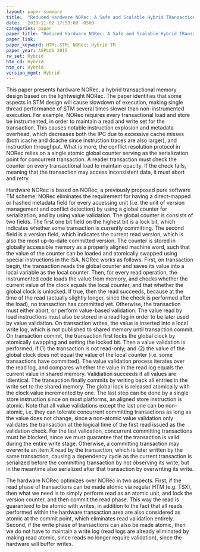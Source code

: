```yaml
---
layout: paper-summary
title:  "Reduced Hardware NORec: A Safe and Scalable Hybrid TRansactional Memory"
date:   2019-11-02 17:59:00 -0500
categories: paper
paper_title: "Reduced Hardware NORec: A Safe and Scalable Hybrid TRansactional Memory"
paper_link: 
paper_keyword: HTM; STM; NORec; Hybrid TM
paper_year: ASPLOS 2015
rw_set: Hybrid
htm_cd: Hybrid
htm_cr: Hybrid
version_mgmt: Hybrid
---
```


This paper presents hardware NORec, a hybrid transactional memory design based on the lightweight NORec. The paper identifies
that some aspects in STM design will cause slowdown of execution, making single thread performance of STM several times slower
than non-instrumented execution. For example, NORec requires every transactional load and store be instrumented, in order 
to maintain a read and write set for the transaction. This causes notable instruction explosion and metadata overhead, which
decreases both the IPC due to excessive cache misses (both icache and dcache since instruction traces are also larger),
and instruction throughput. What is more, the conflict resolution protocol in NORec relies on a single atomic global counter
serving as the serialization point for concurrent transaction. A reader transaction must check the counter on every transactional
load to maintain opacity. If the check fails, meaning that the transaction may access inconsistent data, it must abort 
and retry.

Hardware NORec is based on NORec, a previously proposed pure software TM scheme. NORec eliminates the requirement for 
having a direct-mapped or hashed metadata field for every accessing unit (i.e. the unit of version management and conflict
detection) by using a global counter for serialization, and by using value validation. The global counter is consists of 
two fields. The first one bit field on the highest bit is a lock bit, which indicates whether some transaction is currently 
committing. The second field is a version field, which indicates the current read version, which is also the most up-to-date 
committed version. The counter is stored in globally accessible memory as a properly aligned machine word, such that the 
value of the counter can be loaded and atomically swapped using special instructions in the ISA. NORec works as follows. 
First, on transaction begin, the transaction reads the global counter and saves its value into a local variable as the 
local counter. Then, for every read operation, the instrumented code loads the value from memory, and checks whether the 
current value of the clock equals the local counter, and that whether the global clock is unlocked. If true, then the read 
succeeds, because at the time of the read (actually slightly longer, since the check is performed after the load), no
transaction has committed yet. Otherwise, the transaction must either abort, or perform value-based validation. The 
value read by load instructions must also be stored in a read log in order to be later used by value validation. On transaction
writes, the value is inserted into a local write log, which is not published to shared memory until transaction commit.
On transaction commit, the transaction first locks the global clock by atomically swapping and setting the locked bit.
Then a value validation is performed, if (1) the transaction is not read-only; and (2) the value of the global clock
does not equal the value of the local counter (i.e. some transactions have committed). The value validation process iterates 
over the read log, and compares whether the value in the read log equals the current value in shared memory. Validiation 
succeeds if all values are idientical. The transaction finally commits by writing back all entries in the write set to 
the shared memory. The global lock is released atomically with the clock value incremented by one. The last step can be 
done by a single store instruction since on most platforms, an aligned store instruction is atomic. Note that all value
validations except the last one can be non-atomic, i.e. they can tolerate concurrent committing transactions as long as 
the value does not change, since a non-atomic value validation only validates the transaction at the logical time
of the first read issued as the validation check. For the last validation, concurrent committing transactions must be blocked,
since we must guarantee that the transaction is valid during the entire write stage. Otherwise, a committing transaction 
may overwrite an item X read by the transaction, which is later written by the same transaction, causing a dependency cycle 
as the current transaction is serialized before the committing transaction by not observing its write, but in the meantime 
also serialized after that transaction by overwriting its write.

The hardware NORec optimizes over NORec in two aspects. First, if the read phase of transactions can be made atomic
via regular HTM (e.g. TSX), then what we need is to simply perform read as an atomic unit, and lock the version counter, 
and then commit the read phase. This way the read is guaranteed to be atomic with writes, in addition to the fact that
all reads performed within the hardware transaction area are also considered as atomic at the commit point, which 
eliminates read validation entirely. Second, if the write phase of transactions can also be made atomic, then we do not 
have to maintain a write log (read logs are already eliminated by making read atomic, since reads no longer require
validation), since the hardware will buffer writes. 
